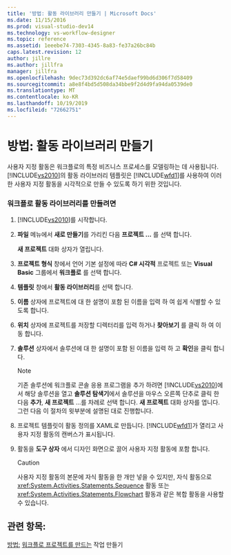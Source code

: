 ```yaml
---
title: '방법: 활동 라이브러리 만들기 | Microsoft Docs'
ms.date: 11/15/2016
ms.prod: visual-studio-dev14
ms.technology: vs-workflow-designer
ms.topic: reference
ms.assetid: 1eeebe74-7303-4345-8a83-fe37a26bc84b
caps.latest.revision: 12
author: jillre
ms.author: jillfra
manager: jillfra
ms.openlocfilehash: 9dec73d392dc6af74e5daef99bd6d306f7d58409
ms.sourcegitcommit: a8e8f4bd5d508da34bbe9f2d4d9fa94da0539de0
ms.translationtype: MT
ms.contentlocale: ko-KR
ms.lasthandoff: 10/19/2019
ms.locfileid: "72662751"
---
```

# <a name="how-to-create-an-activity-library"></a>방법: 활동 라이브러리 만들기
사용자 지정 활동은 워크플로의 특정 비즈니스 프로세스를 모델링하는 데 사용됩니다. [!INCLUDE[vs2010](../includes/vs2010-md.md)]의 활동 라이브러리 템플릿은 [!INCLUDE[wfd1](../includes/wfd1-md.md)]를 사용하여 이러한 사용자 지정 활동을 시각적으로 만들 수 있도록 하기 위한 것입니다.

### <a name="to-create-a-workflow-activity-library"></a>워크플로 활동 라이브러리를 만들려면

1. [!INCLUDE[vs2010](../includes/vs2010-md.md)]를 시작합니다.

2. **파일** 메뉴에서 **새로 만들기**를 가리킨 다음 **프로젝트 ...** 를 선택 합니다.

     **새 프로젝트** 대화 상자가 열립니다.

3. **프로젝트 형식** 창에서 언어 기본 설정에 따라  **C# 시각적** 프로젝트 또는 **Visual Basic** 그룹에서 **워크플로** 를 선택 합니다.

4. **템플릿** 창에서 **활동 라이브러리**를 선택 합니다.

5. **이름** 상자에 프로젝트에 대 한 설명이 포함 된 이름을 입력 하 여 쉽게 식별할 수 있도록 합니다.

6. **위치** 상자에 프로젝트를 저장할 디렉터리를 입력 하거나 **찾아보기** 를 클릭 하 여 이동 합니다.

7. **솔루션** 상자에서 솔루션에 대 한 설명이 포함 된 이름을 입력 하 고 **확인**을 클릭 합니다.

    > [!NOTE]
    > 기존 솔루션에 워크플로 콘솔 응용 프로그램을 추가 하려면 [!INCLUDE[vs2010](../includes/vs2010-md.md)]에서 해당 솔루션을 열고 **솔루션 탐색기**에서 솔루션을 마우스 오른쪽 단추로 클릭 한 다음 **추가**, **새 프로젝트** ...를 차례로 선택 합니다. **새 프로젝트** 대화 상자를 엽니다. 그런 다음 이 절차의 윗부분에 설명된 대로 진행합니다.

8. 프로젝트 템플릿이 활동 정의를 XAML로 만듭니다. [!INCLUDE[wfd1](../includes/wfd1-md.md)]가 열리고 사용자 지정 활동의 캔버스가 표시됩니다.

9. 활동을 **도구 상자** 에서 디자인 화면으로 끌어 사용자 지정 활동에 포함 합니다.

    > [!CAUTION]
    > 사용자 지정 활동의 본문에 자식 활동을 한 개만 넣을 수 있지만, 자식 활동으로 <xref:System.Activities.Statements.Sequence> 활동 또는 <xref:System.Activities.Statements.Flowchart> 활동과 같은 복합 활동을 사용할 수 있습니다.

## <a name="see-also"></a>관련 항목:
 [방법:](https://msdn.microsoft.com/library/c09b1e99-21b5-4d96-9c04-ec31db3f4436) [워크플로 프로젝트를 만드는](../workflow-designer/creating-a-workflow-project.md) 작업 만들기